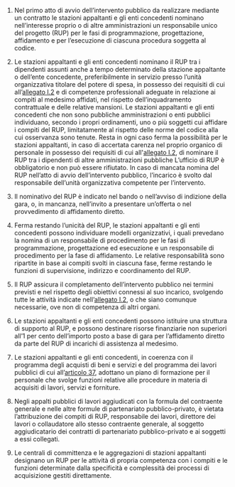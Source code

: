 1. Nel primo atto di avvio dell’intervento pubblico da realizzare mediante un contratto le stazioni appaltanti e gli enti concedenti nominano nell’interesse proprio o di altre amministrazioni un responsabile unico del progetto (RUP) per le fasi di programmazione, progettazione, affidamento e per l’esecuzione di ciascuna procedura soggetta al codice.

2. Le stazioni appaltanti e gli enti concedenti nominano il RUP tra i dipendenti assunti anche a tempo determinato della stazione appaltante o dell’ente concedente, preferibilmente in servizio presso l’unità organizzativa titolare del potere di spesa, in possesso dei requisiti di cui all’[allegato I.2](/section/attachment-1-2/2) e di competenze professionali adeguate in relazione ai compiti al medesimo affidati, nel rispetto dell’inquadramento contrattuale e delle relative mansioni. Le stazioni appaltanti e gli enti concedenti che non sono pubbliche amministrazioni o enti pubblici individuano, secondo i propri ordinamenti, uno o più soggetti cui affidare i compiti del RUP, limitatamente al rispetto delle norme del codice alla cui osservanza sono tenute. Resta in ogni caso ferma la possibilità per le stazioni appaltanti, in caso di accertata carenza nel proprio organico di personale in possesso dei requisiti di cui all'[allegato I.2](/section/attachment-1-2/2), di nominare il RUP tra i dipendenti di altre amministrazioni pubbliche L’ufficio di RUP è obbligatorio e non può essere rifiutato. In caso di mancata nomina del RUP nell’atto di avvio dell’intervento pubblico, l’incarico è svolto dal responsabile dell’unità organizzativa competente per l’intervento.

3. Il nominativo del RUP è indicato nel bando o nell’avviso di indizione della gara, o, in mancanza, nell’invito a presentare un’offerta o nel provvedimento di affidamento diretto.

4. Ferma restando l’unicità del RUP, le stazioni appaltanti e gli enti concedenti possono individuare modelli organizzativi, i quali prevedano la nomina di un responsabile di procedimento per le fasi di programmazione, progettazione ed esecuzione e un responsabile di procedimento per la fase di affidamento. Le relative responsabilità sono ripartite in base ai compiti svolti in ciascuna fase, ferme restando le funzioni di supervisione, indirizzo e coordinamento del RUP.

5. Il RUP assicura il completamento dell’intervento pubblico nei termini previsti e nel rispetto degli obiettivi connessi al suo incarico, svolgendo tutte le attività indicate nell’[allegato I.2](/section/attachment-1-2/2), o che siano comunque necessarie, ove non di competenza di altri organi.

6. Le stazioni appaltanti e gli enti concedenti possono istituire una struttura di supporto al RUP, e possono destinare risorse finanziarie non superiori all’1 per cento dell’importo posto a base di gara per l’affidamento diretto da parte del RUP di incarichi di assistenza al medesimo.

7. Le stazioni appaltanti e gli enti concedenti, in coerenza con il programma degli acquisti di beni e servizi e del programma dei lavori pubblici di cui all’[articolo 37](/articolo-37/1), adottano un piano di formazione per il personale che svolge funzioni relative alle procedure in materia di acquisiti di lavori, servizi e forniture.

8. Negli appalti pubblici di lavori aggiudicati con la formula del contraente generale e nelle altre formule di partenariato pubblico-privato, è vietata l’attribuzione dei compiti di RUP, responsabile dei lavori, direttore dei lavori o collaudatore allo stesso contraente generale, al soggetto aggiudicatario dei contratti di partenariato pubblico-privato e ai soggetti a essi collegati.

9. Le centrali di committenza e le aggregazioni di stazioni appaltanti designano un RUP per le attività di propria competenza con i compiti e le funzioni determinate dalla specificità e complessità dei processi di acquisizione gestiti direttamente.